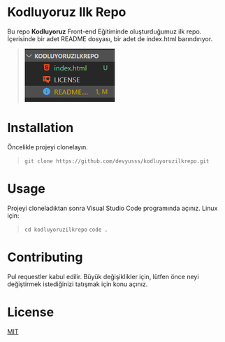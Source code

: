 # Kodluyoruz Ilk Repo
Bu repo **Kodluyoruz** Front-end Eğitiminde oluşturduğumuz ilk repo. İçerisinde bir adet README dosyası, bir adet de index.html barındırıyor.
> ![](img.png)
# Installation
Öncelikle projeyi clonelayın.

> `git clone https://github.com/devyusss/kodluyoruzilkrepo.git`
# Usage
Projeyi cloneladıktan sonra Visual Studio Code programında açınız.
Linux için:
> `cd kodluyoruzilkrepo`
> `code .`
# Contributing
Pul requestler kabul edilir. Büyük değişiklikler için, lütfen önce neyi değiştirmek istediğinizi tatışmak için konu açınız.
# License
[MIT](github.com/devyusss)